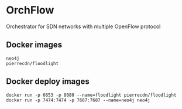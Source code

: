 # OrchFlow
Orchestrator for SDN networks with multiple OpenFlow protocol

## Docker images
```
neo4j
pierrecdn/floodlight
```
## Docker deploy images
```
docker run -p 6653 -p 8080 --name=floodlight pierrecdn/floodlight
docker run -p 7474:7474 -p 7687:7687 --name=neo4j neo4j
```
